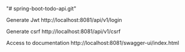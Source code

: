 "# spring-boot-todo-api.git"

Generate Jwt
http://localhost:8081/api/v1/login

Generate csrf
http://localhost:8081/api/v1/csrf

Access to documentation
http://localhost:8081/swagger-ui/index.html
